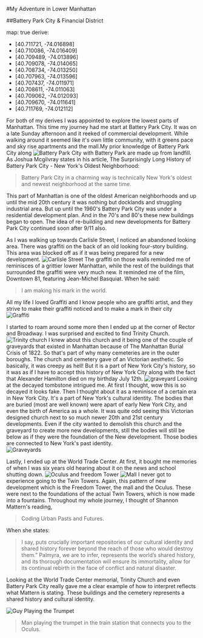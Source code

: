 #My Adventure in Lower Manhattan

##Battery Park City & Financial District

map: true
derive:
  - [40.711721, -74.016898]
  - [40.710086, -74.016409]
  - [40.709489, -74.013896]
  - [40.709078, -74.014065]
  - [40.708734, -74.013250]
  - [40.707963, -74.013596]
  - [40.707437, -74.011971]
  - [40.708611, -74.011063]
  - [40.709062, -74.012093]
  - [40.709670, -74.011641]
  - [40.711769, -74.012112]

For both of my derives I was appointed to explore the lowest parts of
Manhattan. This time my journey had me start at Battery Park City. It was on a late
Sunday afternoon and it reeked of commercial development. While walking around it seemed
like it's own little community, with it greens pace and sky rise apartments and the mall.My
prior knowledge of Battery Park City along ![Battery Park City](https://i.imgur.com/hB33Tas.jpg)
with Battery Park are made up from landfill. As Joshua Mcgilvray states in his
article, The Surprisingly Long History of Battery Park City - New York's Oldest
Neighborhood:

>Battery Park City in a charming way
is technically New York's oldest and newest neighborhood at the same time.

This part of Manhattan is one of the oldest American neighborhoods and up until
the mid 20th century it was nothing but docklands and struggling industrial
area. But up until the 1960's Battery Park City was under a residential
development plan. And in the 70's and 80's these new buildings began to open.
The idea of re-building and new developments for Battery Park City continued
soon after 9/11 also.


As I was walking up towards Carlisle Street, I noticed an abandoned looking area. There
was graffiti on the back of an old looking four-story building. This area was
blocked off as if it was being prepared for a new development. ![Carlisle Street](https://i.imgur.com/5aJLQ7F.jpg)
The graffiti on those walls reminded me of reminisces of a grittier lower
Manhattan, while the rest of the buildings that surrounded the graffiti were very
much new. It reminded me of the film, Downtown 81, featuring Jean-Michel
Basquiat. When he said:
>I am making his mark in the world.

All my life I loved Graffiti and I know people who are graffiti artist, and
they strive to make their graffiti noticed and to make a mark in their city  
![Graffiti](https://i.imgur.com/e72BxDH.jpg)

I started to roam around some more then I ended up at the corner of Rector and
Broadway. I was surprised and excited to find Trinity Church. ![Trinity church](https://i.imgur.com/3rnJmld.jpg)
I knew about this church and it being one of the couple of graveyards that existed in
Manhattan because of The Manhattan Burial Crisis of 1822. So that's part of why many
cemeteries are in the outer boroughs. The church and cemetery gave of an
Victorian aesthetic. So basically, it was creepy as hell! But it is a part of New
York City's history, so it was as if I have to accept this history of New York
City along with the fact that Alexander Hamilton died on my birthday July 12th. ![graveyard](https://i.imgur.com/L0yMiGH.jpg)
Looking at the decayed tombstone intrigued me. At first I thought, wow this is
so decayed it looks fake. Then I thought about it as a reminisce of a certain
era in New York City. It's a part of New York's cultural identity. The bodies that
are buried (most are well known) were apart of early New York City, and even
the birth of America as a whole. It was quite odd seeing this Victorian designed
church next to so much newer 20th and 21st century developments. Even if the
city wanted to demolish this church and the graveyard to create more new
developments, still the bodies will still be below as if they were the
foundation of the New development. Those bodies are connected to New York's past
identity.  
![Graveyards](https://i.imgur.com/elbIYgV.jpg)

Lastly, I ended up at the World Trade Center. At first, it bought me memories of
when I was six years old hearing about it on the news and school shutting
down.
![Oculus and freedom Tower](https://i.imgur.com/6uzknC2.jpg)
![Mall](https://i.imgur.com/sHpeKkn.jpg)
I never got to experience going to the Twin Towers. Again, this pattern of new
development which is the Freedom Tower, the mall and the Oculus. These were next
to the foundations of the actual Twin Towers, which is now made into a fountains.
Throughout my whole journey, I thought of Shannon Mattern's reading,
>Coding Urban Pasts and Futures.

When she states:
>I say, puts crucially important repositories of our cultural identity and shared
history forever beyond the reach of those who would destroy them.” Palmyra,
we are to infer, represents the world’s shared history, and its thorough
documentation will ensure its immortality, allow for its continual rebirth
in the face of conflict and natural disaster.

Looking at the World Trade Center memorial, Trinity Church and even Battery Park
City really gave me a clear example of how to interpret reflects what Mattern is stating. These buildings and the cemetery represents a shared history and cultural identity.

![Guy Playing the Trumpet](https://i.imgur.com/Jaiusv3.jpg)
>Man playing the trumpet in the train station that connects you to the Oculus.
